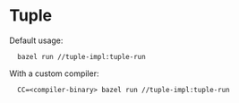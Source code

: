# Tuple

Default usage:

      bazel run //tuple-impl:tuple-run
      
With a custom compiler:
      
      CC=<compiler-binary> bazel run //tuple-impl:tuple-run
      
